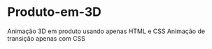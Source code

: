 # Produto-em-3D
Animação 3D em produto usando apenas HTML e CSS
Animação de transição apenas com CSS
